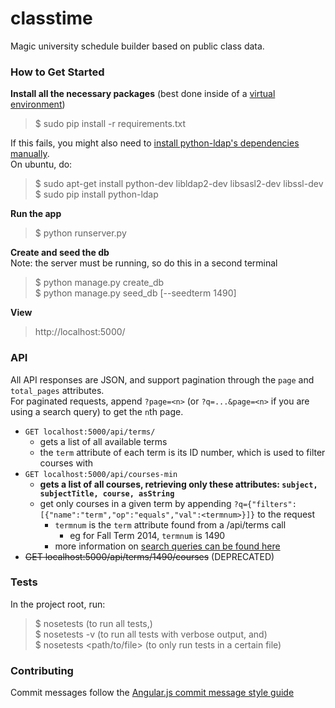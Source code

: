 classtime
=========

Magic university schedule builder based on public class data.  

### How to Get Started

**Install all the necessary packages** (best done inside of a [virtual environment](http://virtualenv.readthedocs.org/en/latest/virtualenv.html))  
> $ sudo pip install -r requirements.txt

If this fails, you might also need to [install python-ldap's dependencies manually](stackoverflow.com/questions/4768446/python-cant-install-python-ldap).  
On ubuntu, do:  
> $ sudo apt-get install python-dev libldap2-dev libsasl2-dev libssl-dev
> $ sudo pip install python-ldap

**Run the app**
> $ python runserver.py

**Create and seed the db**  
Note: the server must be running, so do this in a second terminal
> $ python manage.py create_db  
> $ python manage.py seed_db [--seedterm 1490]

**View**
> http://localhost:5000/

### API

All API responses are JSON, and support pagination through the `page` and `total_pages` attributes.  
For paginated requests, append `?page=<n>` (or `?q=...&page=<n>` if you are using a search query) to get the `n`th page.  
- `GET localhost:5000/api/terms/`
  - gets a list of all available terms
  - the `term` attribute of each term is its ID number, which is used to filter courses with  
- `GET localhost:5000/api/courses-min`
  - **gets a list of all courses, retrieving only these attributes: `subject, subjectTitle, course, asString`**
  - get only courses in a given term by appending `?q={"filters":[{"name":"term","op":"equals","val":<termnum>}]}` to the request
    - `termnum` is the `term` attribute found from a /api/terms call
      - eg for Fall Term 2014, `termnum` is 1490
    - more information on [search queries can be found here](http://flask-restless.readthedocs.org/en/latest/searchformat.html#quick-examples)  
- ~~GET localhost:5000/api/terms/1490/courses~~ (DEPRECATED)

### Tests

In the project root, run:  
> $ nosetests (to run all tests,)  
> $ nosetests -v (to run all tests with verbose output, and)  
> $ nosetests \<path/to/file\> (to only run tests in a certain file)

### Contributing

Commit messages follow the [Angular.js commit message style guide](https://docs.google.com/document/d/1QrDFcIiPjSLDn3EL15IJygNPiHORgU1_OOAqWjiDU5Y/edit?pli=1#)
